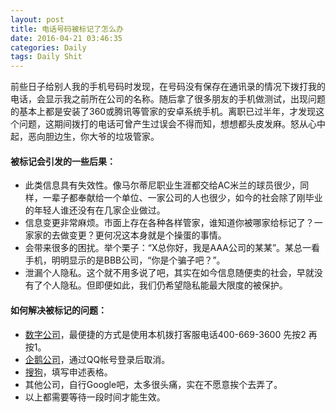 ```yaml
---
layout: post
title: 电话号码被标记了怎么办
date: 2016-04-21 03:46:35
categories: Daily
tags: Daily Shit
---
```

前些日子给别人我的手机号码时发现，在号码没有保存在通讯录的情况下拨打我的电话，会显示我之前所在公司的名称。随后拿了很多朋友的手机做测试，出现问题的基本上都是安装了360或腾讯等管家的安卓系统手机。离职已过半年，才发现这个问题，这期间拨打的电话可曾产生过误会不得而知，想想都头皮发麻。怒从心中起，恶向胆边生，你大爷的垃圾管家。

#### 被标记会引发的一些后果：

+ 此类信息具有失效性。像马尔蒂尼职业生涯都交给AC米兰的球员很少，同样，一辈子都奉献给一个单位、一家公司的人也很少，如今的社会除了刚毕业的年轻人谁还没有在几家企业做过。
+ 信息变更非常麻烦。市面上存在各种各样管家，谁知道你被哪家给标记了？一家家的去做变更？更何况这本身就是个操蛋的事情。
+ 会带来很多的困扰。举个栗子：“X总你好，我是AAA公司的某某”。某总一看手机，明明显示的是BBB公司，“你是个骗子吧？”。
+ 泄漏个人隐私。这个就不用多说了吧，其实在如今信息随便卖的社会，早就没有了个人隐私。但即便如此，我们仍希望隐私能最大限度的被保护。

#### 如何解决被标记的问题：

+ [数字公司](http://dian.360.cn/index/cancelPhone)，最便捷的方式是使用本机拨打客服电话400-669-3600 先按2 再按1。
+ [企鹅公司](http://yun.m.qq.com/user_index.html)，通过QQ帐号登录后取消。
+ [搜狗](http://haoma.sogou.com/appeal.php)，填写申述表格。
+ 其他公司，自行Google吧，太多很头痛，实在不愿意挨个去弄了。
+ 以上都需要等待一段时间才能生效。

